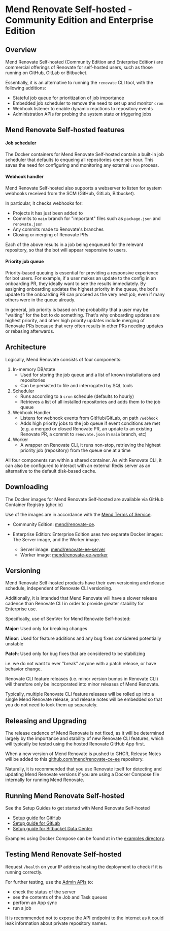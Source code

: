 # Mend Renovate Self-hosted - Community Edition and Enterprise Edition

## Overview

Mend Renovate Self-hosted (Community Edition and Enterprise Edition) are commercial offerings of Renovate for self-hosted users, such as those running on GitHub, GitLab or Bitbucket.

Essentially, it is an alternative to running the `renovate` CLI tool, with the following additions:

- Stateful job queue for prioritization of job importance
- Embedded job scheduler to remove the need to set up and monitor `cron`
- Webhook listener to enable dynamic reactions to repository events
- Administration APIs for probing the system state or triggering jobs

## Mend Renovate Self-hosted features

#### Job scheduler

The Docker containers for Mend Renovate Self-hosted contain a built-in job scheduler that defaults to enqueing all repositories once per hour.
This saves the need for configuring and monitoring any external `cron` process.

#### Webhook handler

Mend Renovate Self-hosted also supports a webserver to listen for system webhooks received from the SCM (GitHub, GitLab, Bitbucket).

In particular, it checks webhooks for:

- Projects it has just been added to
- Commits to `main` branch for "important" files such as `package.json` and `renovate.json`
- Any commits made to Renovate's branches
- Closing or merging of Renovate PRs

Each of the above results in a job being enqueued for the relevant repository, so that the bot will appear responsive to users.

#### Priority job queue

Priority-based queuing is essential for providing a responsive experience for bot users.
For example, if a user makes an update to the config in an onboarding PR, they ideally want to see the results immediately.
By assigning onboarding updates the highest priority in the queue, the bot's update to the onboarding PR can proceed as the very next job, even if many others were in the queue already.

In general, job priority is based on the probability that a user may be "waiting" for the bot to do something.
That's why onboarding updates are highest priority, and other high priority updates include merging of Renovate PRs because that very often results in other PRs needing updates or rebasing afterwards.

## Architecture

Logically, Mend Renovate consists of four components:

1.  In-memory DB/state
    - Used for storing the job queue and a list of known installations and repositories
    - Can be persisted to file and interrogated by SQL tools
2.  Scheduler
    - Runs according to a `cron` schedule (defaults to hourly)
    - Retrieves a list of all installed repositories and adds them to the job queue
3.  Webhook Handler
    - Listens for webhook events from GitHub/GitLab, on path `/webhook`
    - Adds high priority jobs to the job queue if event conditions are met (e.g. a merged or closed Renovate PR, an update to an existing Renovate PR, a commit to `renovate.json` in `main` branch, etc)
4.  Worker
    - A wrapper on Renovate CLI, it runs non-stop, retrieving the highest priority job (repository) from the queue one at a time

All four components run within a shared container.
As with Renovate CLI, it can also be configured to interact with an external Redis server as an alternative to the default disk-based cache.

## Downloading

The Docker images for Mend Renovate Self-hosted are available via GitHub Container Registry (ghcr.io)

Use of the images are in accordance with the [Mend Terms of Service](https://www.mend.io/terms-of-service/).

- Community Edition: [mend/renovate-ce](https://ghcr.io/mend/renovate-ce).

- Enterprise Edition:
Enterprise Edition uses two separate Docker images: The Server image, and the Worker image.
  - Server image: [mend/renovate-ee-server](https://ghcr.io/mend/renovate-ee-server)
  - Worker image: [mend/renovate-ee-worker](https://ghcr.io/mend/renovate-ee-worker)

## Versioning

Mend Renovate Self-hosted products have their own versioning and release schedule, independent of Renovate CLI versioning.

Additionally, it is intended that Mend Renovate will have a slower release cadence than Renovate CLI in order to provide greater stability for Enterprise use.

Specifically, use of SemVer for Mend Renovate Self-hosted:

**Major**: Used only for breaking changes

**Minor**: Used for feature additions and any bug fixes considered potentially unstable

**Patch**: Used only for bug fixes that are considered to be stabilizing

i.e. we do not want to ever "break" anyone with a patch release, or have behavior change.

Renovate CLI feature releases (i.e. minor version bumps in Renovate CLI) will therefore only be incorporated into minor releases of Mend Renovate.

Typically, multiple Renovate CLI feature releases will be rolled up into a single Mend Renovate release, and release notes will be embedded so that you do not need to look them up separately.

## Releasing and Upgrading

The release cadence of Mend Renovate is not fixed, as it will be determined largely by the importance and stability of new Renovate CLI features, which will typically be tested using the hosted Renovate GitHub App first.

When a new version of Mend Renovate is pushed to GHCR, Release Notes will be added to this [github.com/mend/renovate-ce-ee](https://github.com/mend/renovate-ce-ee) repository.

Naturally, it is recommended that you use Renovate itself for detecting and updating Mend Renovate versions if you are using a Docker Compose file internally for running Mend Renovate.

## Running Mend Renovate Self-hosted

See the Setup Guides to get started with Mend Renovate Self-hosted
- [Setup guide for GitHub](setup-for-github.md)
- [Setup guide for GitLab](setup-for-gitlab.md)
- [Setup guide for Bitbucket Data Center](setup-for-bitbucket.md)

Examples using Docker Compose can be found at in the [examples directory](../examples).

## Testing Mend Renovate Self-hosted

Request `/health` on your IP address hosting the deployment to check if it is running correctly.

For further testing, use the [Admin APIs](./api.md) to:
- check the status of the server
- see the contents of the Job and Task queues
- perform an App sync
- run a job

It is recommended not to expose the API endpoint to the internet as it could leak information about private repository names.
